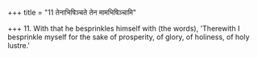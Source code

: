 +++
title = "11 तेनाभिषिञ्चते तेन मामभिषिञ्चामि"

+++
11. With that he besprinkles himself with (the words), 'Therewith I besprinkle myself for the sake of prosperity, of glory, of holiness, of holy lustre.'
